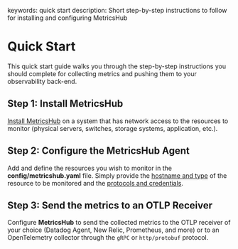 keywords: quick start
description: Short step-by-step instructions to follow for installing and configuring MetricsHub

# Quick Start

This quick start guide walks you through the step-by-step instructions you should complete for collecting metrics and pushing them to your observability back-end.

## Step 1: Install MetricsHub

[Install MetricsHub](./install.html) on a system that has network access to the resources to monitor (physical servers, switches, storage systems, application, etc.).

## Step 2: Configure the MetricsHub Agent

Add and define the resources you wish to monitor in the **config/metricshub.yaml** file. Simply provide the [hostname and type](./configuration/configure-agent.html#Monitored_resources) of the resource to be monitored and the [protocols and credentials](./configuration/configure-agent.html#Protocols_and_credentials).

## Step 3: Send the metrics to an OTLP Receiver

Configure **MetricsHub** to send the collected metrics to the OTLP receiver of your choice (Datadog Agent, New Relic, Prometheus, and more) or to an OpenTelemetry collector through the `gRPC` or `http/protobuf` protocol.